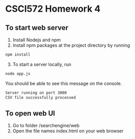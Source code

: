 # CSCI572 Homework 4
## To start web server
1. Install Nodejs and npm
2. Install npm packages at the project directory by running
```bash
npm install
```
3. To start a server locally, run
```bash
node app.js
```
You should be able to see this message on the console.
```bash
Server running on port 3000
CSV file successfully processed
```

## To open web UI
1. Go to folder /searchengine/web
2. Open the file names index.html on your web browser